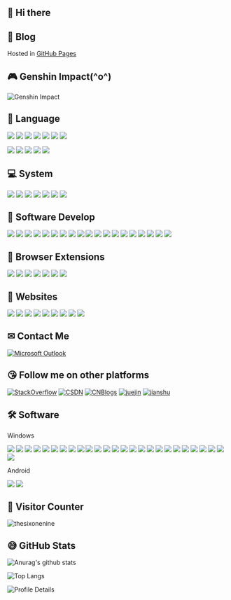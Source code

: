 ## 🤞 Hi there 

## 📓 Blog

Hosted in [GitHub Pages](https://thesixonenine.github.io)


## 🎮 Genshin Impact\(^o^)

![Genshin Impact](https://genshin-card.getloli.com/rand/11629047.png)


## 👄 Language

<p align="left">
<img src="https://img.shields.io/badge/Java-7%208%2011%2017-brightgreen?style=flat&labelColor=ffffff&logo=Java&logoColor=007396"/>
<img src="https://img.shields.io/badge/Python-3.9+-brightgreen?style=flat&labelColor=ffffff&logo=Python&logoColor=3776AB"/>
<img src="https://img.shields.io/badge/Golang-1.19.4-brightgreen?style=flat&labelColor=ffffff&logo=Go&logoColor=00ADD8"/>
<img src="https://img.shields.io/badge/GNU%20Bash-1.0-brightgreen?style=flat&labelColor=ffffff&logo=GNU%20Bash&logoColor=4EAA25"/>
<img src="https://img.shields.io/badge/PowerShell-7.2.3-brightgreen?style=flat&labelColor=ffffff&logo=PowerShell&logoColor=5391FE"/>
<img src="https://img.shields.io/badge/JavaScript-ES2015-brightgreen?style=flat&labelColor=ffffff&logo=JavaScript&logoColor=F7DF1E"/>
<img src="https://img.shields.io/badge/Lua-5.3-brightgreen?style=flat&labelColor=ffffff&logo=Lua&logoColor=2C2D72"/>
</p>
<p align="left">
<img src="https://img.shields.io/badge/Maven-3.8.4-brightgreen?style=flat&labelColor=ffffff&logo=Apache%20Maven&logoColor=C71A36" />
<img src="https://img.shields.io/badge/Gradle-7.4.1-brightgreen?style=flat&labelColor=ffffff&logo=Gradle&logoColor=02303A" />
<img src="https://img.shields.io/badge/NPM-6.14.6-brightgreen?style=flat&labelColor=ffffff&logo=npm&logoColor=white" />
<img src="https://img.shields.io/badge/Node.js-12.18.3-brightgreen?style=flat&labelColor=ffffff&logo=Node.js&logoColor=339933" />
<img src="https://img.shields.io/badge/Vue.js-3-brightgreen?style=flat&labelColor=ffffff&logo=Vue.js&logoColor=4FC08D" />
</p>


## 💻 System

<p align="left">
<img src="https://img.shields.io/badge/Android--0?style=social&logo=Android&logoColor=3DDC84"/>
<img src="https://img.shields.io/badge/Windows%20XP/7/10--0?style=social&logo=Windows&logoColor=0078D6"/>
<img src="https://img.shields.io/badge/MacOS--0?style=social&logo=Apple&logoColor=000000"/>
<img src="https://img.shields.io/badge/Arch%20Linux--0?style=social&logo=Arch%20Linux&logoColor=1793D1"/>
<img src="https://img.shields.io/badge/elementaryOS--0?style=social&logo=elementary&logoColor=64BAFF"/>
<img src="https://img.shields.io/badge/CentOS--0?style=social&logo=CentOS&logoColor=262577"/>
<img src="https://img.shields.io/badge/Ubuntu--0?style=social&logo=Ubuntu&logoColor=E95420"/>
</p>


## 🔨 Software Develop

<p align="left">
<img src="https://img.shields.io/badge/IntelliJ%20IDEA-IDE-4479A1?style=flat&labelColor=ffffff&logo=IntelliJ%20IDEA&logoColor=4479A1"/>
<img src="https://img.shields.io/badge/MySQL-Database-4479A1?style=flat&logo=MySQL&labelColor=ffffff&logoColor=4479A1"/>
<img src="https://img.shields.io/badge/Windows%20Terminal-Terminal-4479A1?style=flat&logo=Windows%20Terminal&labelColor=ffffff&logoColor=4D4D4D"/>
<img src="https://img.shields.io/badge/Google%20Chrome-Browser-4479A1?style=flat&logo=Google%20Chrome&labelColor=ffffff&logoColor=4285F4"/>
<img src="https://img.shields.io/badge/Microsoft%20Edge-Browser-4479A1?style=flat&logo=Microsoft%20Edge&labelColor=ffffff&logoColor=0078D7"/>
<img src="https://img.shields.io/badge/Microsoft%20OneNote-NoteBook-4479A1?style=flat&logo=Microsoft%20OneNote&labelColor=ffffff&logoColor=7719AA"/>
<img src="https://img.shields.io/badge/Microsoft%20Outlook-Mail%20Client-4479A1?style=flat&logo=Microsoft%20Outlook&labelColor=ffffff&logoColor=0078D4"/>
<img src="https://img.shields.io/badge/Visual%20Studio%20Code-Editor-4479A1?style=flat&logo=Visual%20Studio%20Code&labelColor=ffffff&logoColor=007ACC"/>
<img src="https://img.shields.io/badge/Rime-Input%20Method-4479A1?style=flat&labelColor=ffffff&logo=Rime-Input%20Method"/>
<img src="https://img.shields.io/badge/Sourcetree-3.4.6-brightgreen?style=flat&labelColor=ffffff&logo=Sourcetree&logoColor=0052CC"/>
<img src="https://img.shields.io/badge/FileZilla-3.59.0-brightgreen?style=flat&labelColor=ffffff&logo=FileZilla&logoColor=BF0000"/>
<img src="https://img.shields.io/badge/Notepad++-7.8.8-brightgreen?style=flat&labelColor=ffffff&logo=Notepad++&logoColor=90E59A"/>
<img src="https://img.shields.io/badge/Redis-5.0-brightgreen?style=flat&labelColor=ffffff&logo=Redis&logoColor=DC382D"/>
<img src="https://img.shields.io/badge/Docker-22.10.7-brightgreen?style=flat&labelColor=ffffff&logo=docker&logoColor=2496ED"/>
<img src="https://img.shields.io/badge/Nginx-1.20.2-brightgreen?style=flat&labelColor=ffffff&logo=NGINX&logoColor=009639"/>
<img src="https://img.shields.io/badge/Git-2.34.1-brightgreen?style=flat&labelColor=ffffff&logo=Git&logoColor=F05032"/>
<img src="https://img.shields.io/badge/Chocolatey-1.1.0-brightgreen?style=flat&labelColor=ffffff&logo=Chocolatey&logoColor=80B5E3"/>
<img src="https://img.shields.io/badge/Scoop-1.0-brightgreen?style=flat&labelColor=ffffff"/>
<img src="https://img.shields.io/badge/HyperV-10.0-brightgreen?style=flat&labelColor=ffffff&label=Hyper-V"/>
</p>


## 🔧 Browser Extensions

<p align="left">
<img src="https://img.shields.io/badge/uBlock%20Origin-1.42.4-brightgreen?style=flat&labelColor=ffffff&logo=uBlock%20Origin&logoColor=800000"/>
<img src="https://img.shields.io/badge/Tampermonkey-4.16-brightgreen?style=flat&labelColor=ffffff&logo=Tampermonkey&logoColor=00485B"/>
<img src="https://img.shields.io/badge/FeHelper-2020.5.2810-brightgreen?style=flat&labelColor=ffffff"/>
<img src="https://img.shields.io/badge/Infinity-10.0.79-brightgreen?style=flat&labelColor=ffffff"/>
<img src="https://img.shields.io/badge/Dark%20Reader-4.9.47-brightgreen?style=flat&labelColor=ffffff"/>
<img src="https://img.shields.io/badge/Aria2%20for%20Chrome-1.5.6-brightgreen?style=flat&labelColor=ffffff"/>
<img src="https://img.shields.io/badge/Markdown%20Preview%20Plus-0.7.19-brightgreen?style=flat&labelColor=ffffff"/>
</p>


## 👀 Websites

<a href="https://stackoverflow.com" target="_blank"><img src="https://img.shields.io/badge/Stack%20Overflow--0?style=social"/></a>
<a href="https://www.notion.so" target="_blank"><img src="https://img.shields.io/badge/notion--0?style=social&label=notion"/></a>
<a href="https://leetcode.cn" target="_blank"><img src="https://img.shields.io/badge/leetcode--0?style=social&label=leetcode"/></a>
<a href="https://sspai.com" target="_blank"><img src="https://img.shields.io/badge/sspai--0?style=social&label=SSPai"/></a>
<a href="https://docs.microsoft.com" target="_blank"><img src="https://img.shields.io/badge/microsoft%20docs--0?style=social&label=microsoft%20docs"/></a>
<a href="https://developer.ibm.com" target="_blank"><img src="https://img.shields.io/badge/IBM--0?style=social&label=IBM"/></a>
<a href="http://www.ityouknow.com" target="_blank"><img src="https://img.shields.io/badge/ityouknow--0?style=social&label=ityouknow"/></a>
<a href="https://tech.meituan.com" target="_blank"><img src="https://img.shields.io/badge/meituan--0?style=social&label=meituan"/></a>
<a href="https://bilibili.com" target="_blank"><img src="https://img.shields.io/badge/bilibili--0?style=social&label=bilibili"/></a>


## ✉ Contact Me

<a href="mailto:thesixonenine@outlook.com" target="_blank"><img src="https://img.shields.io/badge/Microsoft%20Outlook-ffffff.svg?&style=flat&logo=Microsoft%20Outlook&logoColor=0078D4" alt="Microsoft Outlook"></a>


## 😘 Follow me on other platforms

<a href="https://stackoverflow.com/users/8054229/simple?tab=profile" target="_blank"><img src="https://img.shields.io/badge/Stack%20Overflow-ffffff.svg?&style=flat&logo=Stack%20Overflow&logoColor=F58025" alt="StackOverflow"></a>
<a href="https://blog.csdn.net/HYH8557" target="_blank"><img src="https://img.shields.io/badge/CSDN-ffffff.svg?&style=flat" alt="CSDN"></a>
<a href="https://www.cnblogs.com/thesixonenine" target="_blank"><img src="https://img.shields.io/badge/CNBlogs-ffffff.svg?&style=flat" alt="CNBlogs"></a>
<a href="https://juejin.cn/user/967206765338199" target="_blank"><img src="https://img.shields.io/badge/juejin-ffffff.svg?&style=flat" alt="juejin"></a>
<a href="https://www.jianshu.com/u/3f5cd5994007" target="_blank"><img src="https://img.shields.io/badge/jianshu-ffffff.svg?&style=flat" alt="jianshu"></a>


## 🛠 Software

Windows

<p align="left">
<img src="https://img.shields.io/badge/Android%20Studio-4.1.3-brightgreen?style=flat&labelColor=ffffff&logo=Android%20Studio&logoColor=3DDC84"/>
<img src="https://img.shields.io/badge/Apache%20JMeter-5.3-brightgreen?style=flat&labelColor=ffffff&logo=Apache%20JMeter&logoColor=D22128"/>
<img src="https://img.shields.io/badge/Hugo-0.80.0-brightgreen?style=flat&labelColor=ffffff&logo=Hugo&logoColor=FF4088"/>
<img src="https://img.shields.io/badge/OBS%20Studio-27.1.3-brightgreen?style=flat&labelColor=ffffff&logo=OBS%20Studio&logoColor=302E31"/>
<img src="https://img.shields.io/badge/aria2-1.35.0-brightgreen?style=flat&labelColor=ffffff"/>
<img src="https://img.shields.io/badge/Bandizip-7.12-brightgreen?style=flat&labelColor=ffffff"/>
<img src="https://img.shields.io/badge/besttrace-3.9.1-brightgreen?style=flat&labelColor=ffffff"/>
<img src="https://img.shields.io/badge/Everything-1.4.1-brightgreen?style=flat&labelColor=ffffff"/>
<img src="https://img.shields.io/badge/Dism%2B%2B-10.1-brightgreen?style=flat&labelColor=ffffff"/>
<img src="https://img.shields.io/badge/FanControl-V93-brightgreen?style=flat&labelColor=ffffff"/>
<img src="https://img.shields.io/badge/Fiddler-5.0-brightgreen?style=flat&labelColor=ffffff"/>
<img src="https://img.shields.io/badge/MemoryAnalyzer-1.11.0-brightgreen?style=flat&labelColor=ffffff"/>
<img src="https://img.shields.io/badge/PowerToys-0.58.0-brightgreen?style=flat&labelColor=ffffff"/>
<img src="https://img.shields.io/badge/Snipaste-2.3.0-brightgreen?style=flat&labelColor=ffffff"/>

<img src="https://img.shields.io/badge/Scrcpy--0?style=social"/>
<img src="https://img.shields.io/badge/RDM--0?style=social"/>
<img src="https://img.shields.io/badge/SumatraPDF--0?style=social"/>
<img src="https://img.shields.io/badge/V2rayN--0?style=social"/>
<img src="https://img.shields.io/badge/SwitchHosts--0?style=social"/>
<img src="https://img.shields.io/badge/MPV--0?style=social"/>
<img src="https://img.shields.io/badge/GPG4Win--0?style=social"/>
<img src="https://img.shields.io/badge/PDFPatcher--0?style=social"/>
<img src="https://img.shields.io/badge/JD_GUI--0?style=social"/>
<img src="https://img.shields.io/badge/lapce--0?style=social"/>
<img src="https://img.shields.io/badge/MSIAfterburner--0?style=social"/>
<img src="https://img.shields.io/badge/imewlconverter--0?style=social"/>
</p>

Android

<p align="left">
<img src="https://img.shields.io/badge/F%20Droid-0.80.0-brightgreen?style=flat&labelColor=ffffff&logo=F-Droid&logoColor=1976D2"/>
<img src="https://img.shields.io/badge/Anki--0?style=social&label=Anki"/>
</p>

## 🤝 Visitor Counter

![thesixonenine](https://count.getloli.com/get/@:thesixonenine)


## 😅 GitHub Stats

![Anurag's github stats](https://github-readme-stats.vercel.app/api?username=thesixonenine&show_icons=true)

![Top Langs](https://github-readme-stats.vercel.app/api/top-langs/?username=thesixonenine&layout=compact&hide=javascript,html,Stylus,Nunjucks)
<!--
![Main Maintenance](https://github-readme-stats-anuraghazra1.vercel.app/api/pin/?username=thesixonenine&repo=daily-py&show_owner=true)
![Main Maintenance](https://github-readme-stats-anuraghazra1.vercel.app/api/pin/?username=thesixonenine&repo=get_weibo_hot)
![Main Maintenance](https://github-readme-stats-anuraghazra1.vercel.app/api/pin/?username=thesixonenine&repo=mmall)
![Main Maintenance](https://github-readme-stats-anuraghazra1.vercel.app/api/pin/?username=thesixonenine&repo=619)
-->

![Profile Details](https://github-profile-summary-cards.vercel.app/api/cards/profile-details?username=thesixonenine&theme=vue)


<!--
**thesixonenine/thesixonenine** is a ✨ _special_ ✨ repository because its `README.md` (this file) appears on your GitHub profile.

Here are some ideas to get you started:

- 🔭 I’m currently working on ...
- 🌱 I’m currently learning ...
- 👯 I’m looking to collaborate on ...
- 🤔 I’m looking for help with ...
- 💬 Ask me about ...
- 📫 How to reach me: ...
- 😄 Pronouns: ...
- ⚡ Fun fact: ...
-->
